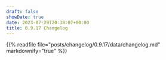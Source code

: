 ```yaml
---
draft: false
showDate: true
date: 2023-07-29T20:38:07+00:00
title: 0.9.17 Changelog
---
```


{{% readfile file="posts/changelog/0.9.17/data/changelog.md" markdownify="true" %}}